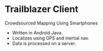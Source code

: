 Trailblazer Client
=============
Crowdsourced Mapping Using Smartphones

- Written in Android Java.
- Localizes using GPS and inertial nav.
- Data is processed on a server.